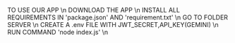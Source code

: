 TO USE OUR APP \n
DOWNLOAD THE APP \n
INSTALL ALL REQUIREMENTS IN 'package.json' AND 'requirement.txt' \n
GO TO FOLDER SERVER \n
CREATE A .env FILE WITH JWT_SECRET,API_KEY(GEMINI) \n
RUN COMMAND 'node index.js' \n
